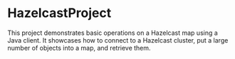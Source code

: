 # HazelcastProject
This project demonstrates basic operations on a Hazelcast map using a Java client. It showcases how to connect to a Hazelcast cluster, put a large number of objects into a map, and retrieve them.
